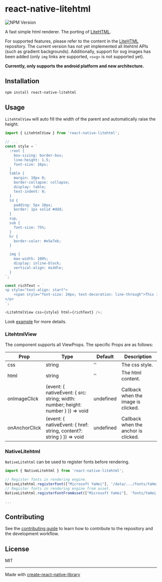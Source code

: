 # react-native-litehtml

![NPM Version](https://img.shields.io/npm/v/react-native-litehtml)

A fast simple html renderer. The porting of [LiteHTML](https://github.com/litehtml/litehtml).

For supported features, please refer to the content in the [LiteHTML](https://github.com/litehtml/litehtml) repository.
The current version has not yet implemented all litehtml APIs (such as gradient backgrounds).
Additionally, support for svg images has been added (only `img` links are supported, `<svg>` is not supported yet).

**Currently, only supports the android platform and new architecture.**

## Installation

```sh
npm install react-native-litehtml
```

## Usage

`LitehtmlView` will auto fill the width of the parent and automatically raise the height.

```js
import { LitehtmlView } from 'react-native-litehtml';

// ...
const style = `
  :root {
    box-sizing: border-box;
    line-height: 1.5;
    font-size: 16px;
  }
  table {
    margin: 10px 0;
    border-collapse: collapse;
    display: table;
    text-indent: 0;
  }
  td {
    padding: 5px 10px;
    border: 1px solid #ddd;
  }
  sup,
  sub {
    font-size: 75%;
  }
  hr {
    border-color: #e5e7eb;
  }

  img {
    max-width: 100%;
    display: inline-block;
    vertical-align: middle;
  }
`;

const richText = `
<p style="text-align: start">
    <span style="font-size: 24px; text-decoration: line-through">This is <u>test</u>.</span>
</p>
`;

<LitehtmlView css={style} html={richText} />;
```

Look [example](example/src/App.tsx) for more details.

### LitehtmlView

The component supports all ViewProps. The specific Props are as follows:

| Prop          | Type                                                                             | Default   | Description                          |
| ------------- | -------------------------------------------------------------------------------- | --------- | ------------------------------------ |
| css           | string                                                                           | ''        | The css style.                       |
| html          | string                                                                           | ''        | The html content.                    |
| onImageClick  | (event: { nativeEvent: { src: string; width: number; height: number } }) => void | undefined | Callback when the image is clicked.  |
| onAnchorClick | (event: { nativeEvent: { href: string, content?: string } }) => void             | undefined | Callback when the anchor is clicked. |

### NativeLitehtml

`NativeLitehtml` can be used to register fonts before rendering.

```ts
import { NativeLitehtml } from 'react-native-litehtml';

// Register fonts in rendering engine.
NativeLitehtml.registerFont(["Microsoft YaHei"], '/data/.../fonts/YaHei.ttf');
// Register fonts in rendering engine from asset.
NativeLitehtml.registerFontFromAsset(["Microsoft YaHei"], 'fonts/YaHei.ttf');

...
```

## Contributing

See the [contributing guide](CONTRIBUTING.md) to learn how to contribute to the repository and the development workflow.

## License

MIT

---

Made with [create-react-native-library](https://github.com/callstack/react-native-builder-bob)
